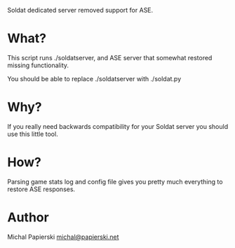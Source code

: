 Soldat dedicated server removed support for ASE.

What?
====
This script runs ./soldatserver, and ASE server that somewhat restored missing functionality.

You should be able to replace ./soldatserver with ./soldat.py

Why?
====
If you really need backwards compatibility for your Soldat server you should use this little tool.

How?
====
Parsing game stats log and config file gives you pretty much everything to restore ASE responses.

Author
====
Michal Papierski <michal@papierski.net>
